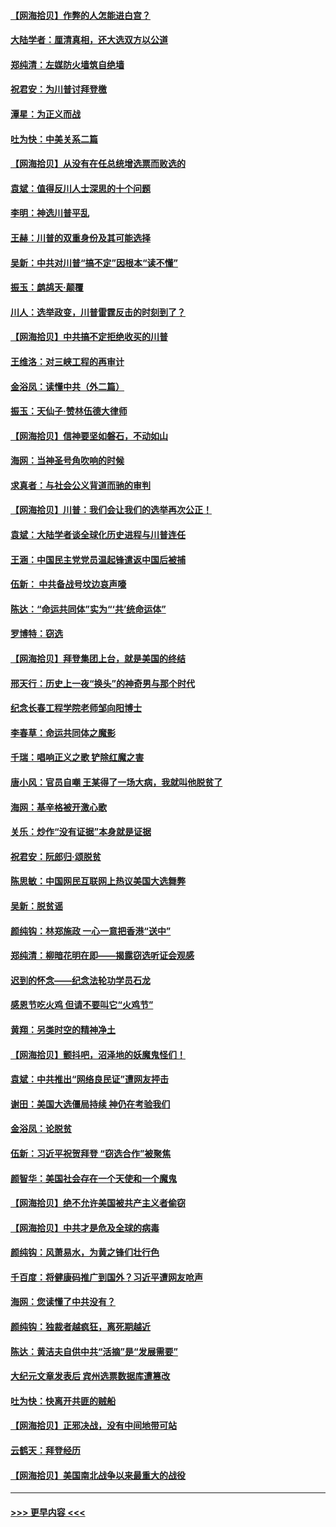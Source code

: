 #### [【网海拾贝】作弊的人怎能进白宫？](../pages/nsc993/n12603546.md?t=12090451) 
#### [大陆学者：厘清真相，还大选双方以公道](../pages/nsc993/n12603475.md?t=12090451) 
#### [郑纯清：左媒防火墙筑自绝墙](../pages/nsc993/n12602226.md?t=12090451) 
#### [祝君安：为川普讨拜登檄](../pages/nsc993/n12602199.md?t=12090451) 
#### [潭星：为正义而战](../pages/nsc993/n12600926.md?t=12090451) 
#### [吐为快：中美关系二篇](../pages/nsc993/n12600908.md?t=12090451) 
#### [【网海拾贝】从没有在任总统增选票而败选的](../pages/nsc993/n12600435.md?t=12090451) 
#### [袁斌：值得反川人士深思的十个问题](../pages/nsc993/n12600332.md?t=12090451) 
#### [李明：神选川普平乱](../pages/nsc993/n12599751.md?t=12090451) 
#### [王赫：川普的双重身份及其可能选择](../pages/nsc993/n12599723.md?t=12090451) 
#### [吴新：中共对川普“搞不定”因根本“读不懂”](../pages/nsc993/n12599502.md?t=12090451) 
#### [振玉：鹧鸪天‧颠覆](../pages/nsc993/n12599494.md?t=12090451) 
#### [川人：选举政变，川普雷霆反击的时刻到了？](../pages/nsc993/n12599291.md?t=12090451) 
#### [【网海拾贝】中共搞不定拒绝收买的川普](../pages/nsc993/n12598955.md?t=12090451) 
#### [王维洛：对三峡工程的再审计](../pages/nsc993/n12598436.md?t=12090451) 
#### [金浴凤：读懂中共（外二篇）](../pages/nsc993/n12597943.md?t=12090451) 
#### [振玉：天仙子‧赞林伍德大律师](../pages/nsc993/n12597929.md?t=12090451) 
#### [【网海拾贝】信神要坚如磐石，不动如山](../pages/nsc993/n12597901.md?t=12090451) 
#### [海网：当神圣号角吹响的时候](../pages/nsc993/n12595891.md?t=12090451) 
#### [求真者：与社会公义背道而驰的审判](../pages/nsc993/n12595868.md?t=12090451) 
#### [【网海拾贝】川普：我们会让我们的选举再次公正！](../pages/nsc993/n12594930.md?t=12090451) 
#### [袁斌：大陆学者谈全球化历史进程与川普连任](../pages/nsc993/n12594690.md?t=12090451) 
#### [王涵：中国民主党党员温起锋遣返中国后被捕](../pages/nsc993/n12594540.md?t=12090451) 
#### [伍新： 中共备战号坟边哀声嚎](../pages/nsc993/n12593086.md?t=12090451) 
#### [陈达：“命运共同体”实为“‘共’统命运体”](../pages/nsc993/n12590865.md?t=12090451) 
#### [罗博特：窃选](../pages/nsc993/n12590619.md?t=12090451) 
#### [【网海拾贝】拜登集团上台，就是美国的终结](../pages/nsc993/n12589725.md?t=12090451) 
#### [邢天行：历史上一夜“换头”的神奇男与那个时代](../pages/nsc993/n12589424.md?t=12090451) 
#### [纪念长春工程学院老师邹向阳博士](../pages/nsc993/n12585390.md?t=12090451) 
#### [李春草：命运共同体之魔影](../pages/nsc993/n12585026.md?t=12090451) 
#### [千瑞：唱响正义之歌 铲除红魔之害](../pages/nsc993/n12585002.md?t=12090451) 
#### [唐小风：官员自嘲 王某得了一场大病，我就叫他脱贫了](../pages/nsc993/n12584981.md?t=12090451) 
#### [海网：基辛格被开激心歌](../pages/nsc993/n12584946.md?t=12090451) 
#### [关乐：炒作“没有证据”本身就是证据](../pages/nsc993/n12583146.md?t=12090451) 
#### [祝君安：阮郎归‧颂脱贫](../pages/nsc993/n12583119.md?t=12090451) 
#### [陈思敏：中国网民互联网上热议美国大选舞弊](../pages/nsc993/n12582845.md?t=12090451) 
#### [吴新：脱贫谣](../pages/nsc993/n12580839.md?t=12090451) 
#### [颜纯钩：林郑施政 一心一意把香港“送中”](../pages/nsc993/n12580805.md?t=12090451) 
#### [郑纯清：柳暗花明在即——揭露窃选听证会观感](../pages/nsc993/n12580795.md?t=12090451) 
#### [迟到的怀念——纪念法轮功学员石龙](../pages/nsc993/n12580245.md?t=12090451) 
#### [感恩节吃火鸡  但请不要叫它“火鸡节”](../pages/nsc993/n12580252.md?t=12090451) 
#### [黄翔：另类时空的精神净土](../pages/nsc993/n12578638.md?t=12090451) 
#### [【网海拾贝】颤抖吧，沼泽地的妖魔鬼怪们！](../pages/nsc993/n12578552.md?t=12090451) 
#### [袁斌：中共推出“网络良民证”遭网友抨击](../pages/nsc993/n12578511.md?t=12090451) 
#### [谢田：美国大选僵局持续 神仍在考验我们](../pages/nsc993/n12577432.md?t=12090451) 
#### [金浴凤：论脱贫](../pages/nsc993/n12576386.md?t=12090451) 
#### [伍新：习近平祝贺拜登 “窃选合作”被聚焦](../pages/nsc993/n12576358.md?t=12090451) 
#### [颜智华：美国社会存在一个天使和一个魔鬼](../pages/nsc993/n12574299.md?t=12090451) 
#### [【网海拾贝】绝不允许美国被共产主义者偷窃](../pages/nsc993/n12573396.md?t=12090451) 
#### [【网海拾贝】中共才是危及全球的病毒](../pages/nsc993/n12571204.md?t=12090451) 
#### [颜纯钩：风萧易水，为黄之锋们壮行色](../pages/nsc993/n12571487.md?t=12090451) 
#### [千百度：将健康码推广到国外？习近平遭网友呛声](../pages/nsc993/n12570808.md?t=12090451) 
#### [海网：您读懂了中共没有？](../pages/nsc993/n12570487.md?t=12090451) 
#### [颜纯钩：独裁者越疯狂，离死期越近](../pages/nsc993/n12569055.md?t=12090451) 
#### [陈达：黄洁夫自供中共“活摘”是“发展需要”](../pages/nsc993/n12568541.md?t=12090451) 
#### [大纪元文章发表后 宾州选票数据库遭篡改](../pages/nsc993/n12568105.md?t=12090451) 
#### [吐为快：快离开共匪的贼船](../pages/nsc993/n12568462.md?t=12090451) 
#### [【网海拾贝】正邪决战，没有中间地带可站](../pages/nsc993/n12568439.md?t=12090451) 
#### [云鹤天：拜登经历](../pages/nsc993/n12567294.md?t=12090451) 
#### [【网海拾贝】美国南北战争以来最重大的战役](../pages/nsc993/n12567247.md?t=12090451) 

----
#### [ >>> 更早内容 <<< ](../indexes/nsc993-earlier.md)
